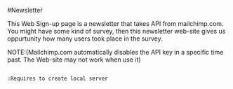 #Newsletter

This Web Sign-up page is a newsletter that takes API from mailchimp.com. You might have some kind of survey, then this newsletter web-site
gives us oppurtunity how many users took place in the survey.

NOTE:(Mailchimp.com automatically disables the API key in a specific time past. The Web-site may not work when use it)
                                                                                                          
                                                                                   :Requires to create local server
